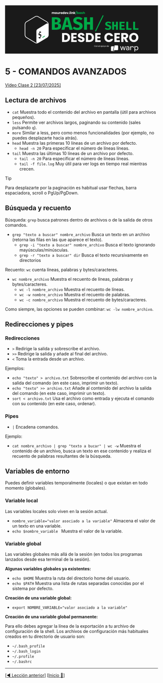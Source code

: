 ![](../Images/header.jpg)

# 5 - COMANDOS AVANZADOS

[Vídeo Clase 2 [23/07/2025]](https://www.twitch.tv/videos/2520958017)

## Lectura de archivos

* `cat` Muestra todo el contenido del archivo en pantalla (útil para archivos pequeños).
* `less` Permite ver archivos largos, paginando su contenido (sales pulsando `q`).
* `more` Similar a less, pero como menos funcionalidades (por ejemplo, no puedes desplazarte hacia atrás).
* `head` Muestra las primeras 10 líneas de un archivo por defecto.
	* `head -n 20` Para especificar el número de líneas líneas.
* `tail` Muestra las últimas 10 líneas de un archivo por defecto.
	* `tail -n 20` Para especificar el número de líneas líneas.
	* `tail -f file.log` Muy útil para ver logs en tiempo real mientras crecen.

> [!TIP]
>
> Para desplazarte por la paginación es habitual usar flechas, barra espaciadora, scroll o PgUp/PgDown.

## Búsqueda y recuento

Búsqueda: `grep` busca patrones dentro de archivos o de la salida de otros comandos.

* `grep "texto a buscar" nombre_archivo` Busca un texto en un archivo (retorna las filas en las que aparece el texto).
	* `grep -i "texto a buscar" nombre_archivo` Busca el texto ignorando mayúsculas/minúsculas.
	* `grep -r "texto a buscar" dir` Busca el texto recursivamente en directorios

Recuento: `wc` cuenta líneas, palabras y bytes/caracteres.

* `wc nombre_archivo` Muestra el recuento de líneas, palabras y bytes/caracteres.
	* `wc -l nombre_archivo` Muestra el recuento de líneas.
	* `wc -w nombre_archivo` Muestra el recuento de palabras.
	* `wc -c nombre_archivo` Muestra el recuento de bytes/caracteres.

Como siempre, las opciones se pueden combinar: `wc -lw nombre_archivo`.

## Redirecciones y pipes

### Redirecciones

* `>` Redirige la salida y sobrescribe el archivo.
* `>>` Redirige la salida y añade al final del archivo.
* `<` Toma la entrada desde un archivo.

Ejemplos:

* `echo "texto" > archivo.txt` Sobrescribe el contenido del archivo con la salida del comando (en este caso, imprimir un texto).
* `echo "texto" >> archivo.txt` Añade al contenido del archivo la salida del comando (en este caso, imprimir un texto).
* `sort < archivo.txt` Usa el archivo como entrada y ejecuta el comando con su contenido (en este caso, ordenar).

### Pipes

* `|` Encadena comandos.

Ejemplo:

* `cat nombre_archivo | grep "texto a bucar" | wc -w` Muestra el contenido de un archivo, busca un texto en ese contenido y realiza el recuento de palabras resultantes de la búsqueda.

## Variables de entorno

Puedes definir variables temporalmente (locales) o que existan en todo momento (globales).

### Variable local

Las variables locales solo viven en la sesión actual.

* `nombre_variable="valor asociado a la variable"` Almacena el valor de un texto en una variable.
* `echo $nombre_variable ` Muestra el valor de la variable.

### Variable global

Las variables globales más allá de la sesión (en todos los programas lanzados desde esa terminal de la sesión).

**Algunas variables globales ya existentes:**

* `echo $HOME` Muestra la ruta del directorio home del usuario.
* `echo $PATH` Muestra una lista de rutas separadas conocidas por el sistema por defecto.

**Creación de una variable global:**

* `export NOMBRE_VARIABLE="valor asociado a la variable"`

**Creación de una variable global permanente:**

Para ello debes agregar la línea de la exportación a tu archivo de configuración de la shell. Los archivos de configuración más habituales creados en tu directorio de usuario son:

* `~/.bash_profile`
* `~/.bash_login`
* `~/.profile`
* `~/.bashrc`

---

[[◀️ Lección anterior](./04_FILE_MANAGEMENT_EXERCISES.md)] [[Inicio 🔼](../README.md)]